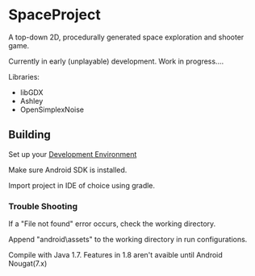 # SpaceProject
A top-down 2D, procedurally generated space exploration and shooter game.

Currently in early (unplayable) development. 
Work in progress....

Libraries: 
- libGDX
- Ashley
- OpenSimplexNoise


## Building
Set up your [Development Environment](https://github.com/libgdx/libgdx/wiki/Setting-up-your-Development-Environment-%28Eclipse%2C-Intellij-IDEA%2C-NetBeans%29)

Make sure Android SDK is installed.

Import project in IDE of choice using gradle.

### Trouble Shooting
If a "File not found" error occurs, check the working directory.

Append "android\assets" to the working directory in run configurations.

Compile with Java 1.7. Features in 1.8 aren't avaible until Android Nougat(7.x)

